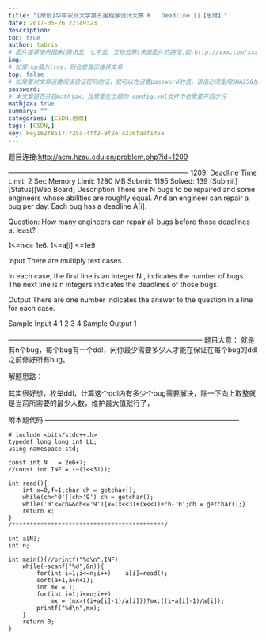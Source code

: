 ```yaml
---
title: "[原创]华中农业大学第五届程序设计大赛 K	Deadline []【思维】"
date: 2017-05-26 22:49:23
description:
toc: true
author: tabris
# 图片推荐使用图床(腾讯云、七牛云、又拍云等)来做图片的路径.如:http://xxx.com/xxx.jpg
img:
# 如果top值为true，则会是首页推荐文章
top: false
# 如果要对文章设置阅读验证密码的话，就可以在设置password的值，该值必须是用SHA256加密后的密码，防止被他人识破
password:
# 本文章是否开启mathjax，且需要在主题的_config.yml文件中也需要开启才行
mathjax: true
summary: ""
categories: [CSDN,思维]
tags: [CSDN,]
key: key162f8517-725a-4ff2-9f2e-a236faaf145a
---
```


题目连接:http://acm.hzau.edu.cn/problem.php?id=1209

——————————————————————————
1209: Deadline
Time Limit: 2 Sec  Memory Limit: 1280 MB
Submit: 1195  Solved: 139
[Submit][Status][Web Board]
Description
     There are N bugs to be repaired and some engineers whose abilities are roughly equal. And an engineer can repair a bug per day. Each bug has a deadline A[i].

   Question: How many engineers can repair all bugs before those deadlines at least?

   1<=n<= 1e6. 1<=a[i] <=1e9

Input
       There are multiply test cases.

   In each case, the first line is an integer N , indicates the number of bugs. The next line is n integers indicates the deadlines of those bugs.

Output
       There are one number indicates the answer to the question in a line for each case.

Sample Input
4
1 2 3 4
Sample Output
1

————————————————————————————
题目大意：
就是有n个bug，每个bug有一个ddl，问你最少需要多少人才能在保证在每个bug的ddl之前修好所有bug。

解题思路：

其实很好想，枚举ddl，计算这个ddl内有多少个bug需要解决，除一下向上取整就是当前所需要的最少人数，维护最大值就行了，

附本题代码
————————————————————————————
```
# include <bits/stdc++.h>
typedef long long int LL;
using namespace std;

const int N   = 2e6+7;
//const int INF = (~(1<<31));

int read(){
    int x=0,f=1;char ch = getchar();
    while(ch<'0'||ch>'9') ch = getchar();
    while('0'<=ch&&ch<='9'){x=(x<<3)+(x<<1)+ch-'0';ch = getchar();}
    return x;
}
/*******************************************/

int a[N];
int n;

int main(){//printf("%d\n",INF);
    while(~scanf("%d",&n)){
        for(int i=1;i<=n;i++)    a[i]=read();
        sort(a+1,a+n+1);
        int mx = 1;
        for(int i=1;i<=n;i++)
            mx = (mx>((i+a[i]-1)/a[i]))?mx:((i+a[i]-1)/a[i]);
        printf("%d\n",mx);
    }
    return 0;
}

```